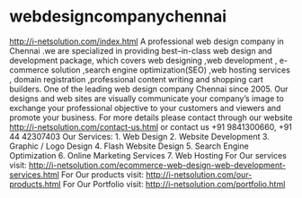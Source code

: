 webdesigncompanychennai
=======================

http://i-netsolution.com/index.html A professional  web design company in Chennai .we are specialized  in providing best–in-class web design and development  package, which covers  web designing ,web development , e-commerce solution ,search engine optimization(SEO) ,web hosting services , domain registration ,professional content writing and shopping cart builders. One of the leading web design company Chennai since 2005.  Our   designs and web sites are visually communicate your company’s image to exchange your professional objective to your customers and viewers and promote your business.   For  more details please contact through our  website  http://i-netsolution.com/contact-us.html or contact us +91 9841300660, +91 44 42307403    Our Services:  1. Web Design  2. Website Development 3. Graphic / Logo Design 4. Flash Website Design 5. Search Engine Optimization 6. Online Marketing Services 7. Web Hosting  For Our services visit: http://i-netsolution.com/ecommerce-web-design-web-development-services.html  For Our products visit: http://i-netsolution.com/our-products.html  For Our Portfolio visit: http://i-netsolution.com/portfolio.html
